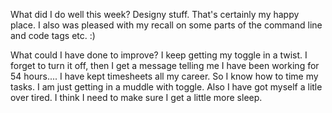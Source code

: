 What did I do well this week?
Designy stuff. That's certainly my happy place. I also was pleased with my recall on some parts of the command line and code tags etc. :)

What could I have done to improve?
I keep getting my toggle in a twist. I forget to turn it off, then I get a message telling me I have been working for 54 hours.... I have kept timesheets all my career. So I know how to time my tasks. I am just getting in a muddle with toggle. Also I have got myself a litle over tired. I think I need to make sure I get a little more sleep.
